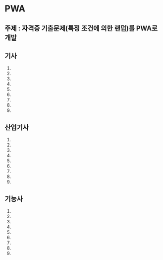 # PWA

## 주제 : 자격증 기출문제(특정 조건에 의한 랜덤)를 PWA로 개발

## 기사
1.
1.
1.
1.
1.
1.
1.
1.
1.

## 산업기사
1.
1.
1.
1.
1.
1.
1.
1.
1.

## 기능사
1.
1.
1.
1.
1.
1.
1.
1.
1.